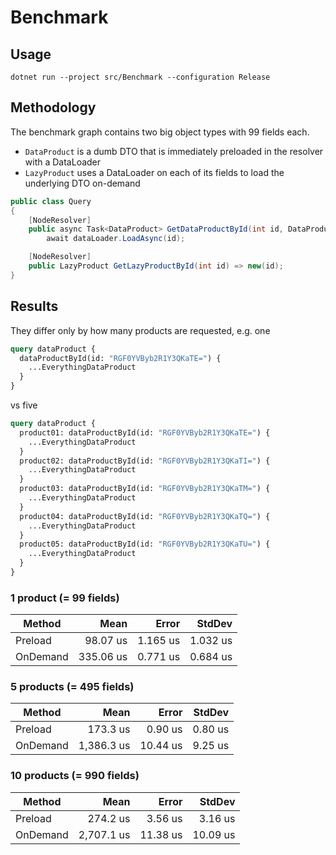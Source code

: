 # Benchmark

## Usage

`dotnet run --project src/Benchmark --configuration Release`

## Methodology

The benchmark graph contains two big object types with 99 fields each.

- `DataProduct` is a dumb DTO that is immediately preloaded in the resolver
  with a DataLoader
- `LazyProduct` uses a DataLoader on each of its fields to load the underlying
  DTO on-demand

```csharp
public class Query
{
    [NodeResolver]
    public async Task<DataProduct> GetDataProductById(int id, DataProductDataLoader dataLoader) =>
        await dataLoader.LoadAsync(id);

    [NodeResolver]
    public LazyProduct GetLazyProductById(int id) => new(id);
}
```

## Results

They differ only by how many products are requested, e.g. one

```graphql
query dataProduct {
  dataProductById(id: "RGF0YVByb2R1Y3QKaTE=") {
    ...EverythingDataProduct
  }
}
```

vs five

```graphql
query dataProduct {
  product01: dataProductById(id: "RGF0YVByb2R1Y3QKaTE=") {
    ...EverythingDataProduct
  }
  product02: dataProductById(id: "RGF0YVByb2R1Y3QKaTI=") {
    ...EverythingDataProduct
  }
  product03: dataProductById(id: "RGF0YVByb2R1Y3QKaTM=") {
    ...EverythingDataProduct
  }
  product04: dataProductById(id: "RGF0YVByb2R1Y3QKaTQ=") {
    ...EverythingDataProduct
  }
  product05: dataProductById(id: "RGF0YVByb2R1Y3QKaTU=") {
    ...EverythingDataProduct
  }
}
```

### 1 product (= 99 fields)

| Method   |      Mean |    Error |   StdDev |
| -------- | --------: | -------: | -------: |
| Preload  |  98.07 us | 1.165 us | 1.032 us |
| OnDemand | 335.06 us | 0.771 us | 0.684 us |

### 5 products (= 495 fields)

| Method   |       Mean |    Error |  StdDev |
| -------- | ---------: | -------: | ------: |
| Preload  |   173.3 us |  0.90 us | 0.80 us |
| OnDemand | 1,386.3 us | 10.44 us | 9.25 us |

### 10 products (= 990 fields)

| Method   |       Mean |    Error |   StdDev |
| -------- | ---------: | -------: | -------: |
| Preload  |   274.2 us |  3.56 us |  3.16 us |
| OnDemand | 2,707.1 us | 11.38 us | 10.09 us |

